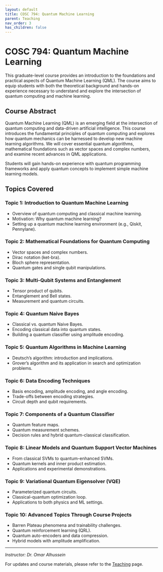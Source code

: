 ```yaml
---
layout: default
title: COSC 794: Quantum Machine Learning
parent: Teaching
nav_order: 3
has_children: false
---
```



# COSC 794: Quantum Machine Learning

This graduate-level course provides an introduction to the foundations and practical aspects of Quantum Machine Learning (QML). The course aims to equip students with both the theoretical background and hands-on experience necessary to understand and explore the intersection of quantum computing and machine learning.

## Course Abstract

Quantum Machine Learning (QML) is an emerging field at the intersection of quantum computing and data-driven artificial intelligence. This course introduces the fundamental principles of quantum computing and explores how quantum mechanics can be harnessed to develop new machine learning algorithms. We will cover essential quantum algorithms, mathematical foundations such as vector spaces and complex numbers, and examine recent advances in QML applications.

Students will gain hands-on experience with quantum programming frameworks and apply quantum concepts to implement simple machine learning models.

## Topics Covered

### Topic 1: Introduction to Quantum Machine Learning
- Overview of quantum computing and classical machine learning.
- Motivation: Why quantum machine learning?
- Setting up a quantum machine learning environment (e.g., Qiskit, Pennylane).

### Topic 2: Mathematical Foundations for Quantum Computing
- Vector spaces and complex numbers.
- Dirac notation (ket-bra).
- Bloch sphere representation.
- Quantum gates and single qubit manipulations.

### Topic 3: Multi-Qubit Systems and Entanglement
- Tensor product of qubits.
- Entanglement and Bell states.
- Measurement and quantum circuits.

### Topic 4: Quantum Naive Bayes
- Classical vs. quantum Naive Bayes.
- Encoding classical data into quantum states.
- Building a quantum classifier using amplitude encoding.

### Topic 5: Quantum Algorithms in Machine Learning
- Deutsch’s algorithm: introduction and implications.
- Grover’s algorithm and its application in search and optimization problems.

### Topic 6: Data Encoding Techniques
- Basis encoding, amplitude encoding, and angle encoding.
- Trade-offs between encoding strategies.
- Circuit depth and qubit requirements.

### Topic 7: Components of a Quantum Classifier
- Quantum feature maps.
- Quantum measurement schemes.
- Decision rules and hybrid quantum-classical classification.

### Topic 8: Linear Models and Quantum Support Vector Machines
- From classical SVMs to quantum-enhanced SVMs.
- Quantum kernels and inner product estimation.
- Applications and experimental demonstrations.

### Topic 9: Variational Quantum Eigensolver (VQE)
- Parameterized quantum circuits.
- Classical-quantum optimization loop.
- Applications to both physics and ML settings.

### Topic 10: Advanced Topics Through Course Projects
- Barren Plateau phenomena and trainability challenges.
- Quantum reinforcement learning (QRL).
- Quantum auto-encoders and data compression.
- Hybrid models with amplitude amplification.

---

*Instructor: Dr. Omar Alhussein*

For updates and course materials, please refer to the [Teaching](/NETAI/teaching) page.
